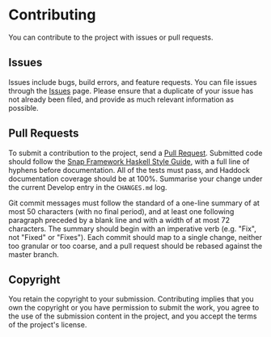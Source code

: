 Contributing
============

You can contribute to the project with issues or pull requests.

Issues
------

Issues include bugs, build errors, and feature requests.  You can file
issues through the [Issues](https://github.com/zmthy/http-media/issues)
page.  Please ensure that a duplicate of your issue has not already been
filed, and provide as much relevant information as possible.

Pull Requests
-------------

To submit a contribution to the project, send a [Pull
Request](https://github.com/zmthy/http-media/pulls).  Submitted code
should follow the [Snap Framework Haskell Style
Guide](http://snapframework.com/docs/style-guide), with a full line of
hyphens before documentation.  All of the tests must pass, and Haddock
documentation coverage should be at 100%.  Summarise your change under
the current Develop entry in the `CHANGES.md` log.

Git commit messages must follow the standard of a one-line summary of at
most 50 characters (with no final period), and at least one following
paragraph preceded by a blank line and with a width of at most 72
characters.  The summary should begin with an imperative verb
(e.g. "Fix", not "Fixed" or "Fixes").  Each commit should map to a
single change, neither too granular or too coarse, and a pull request
should be rebased against the master branch.

Copyright
---------

You retain the copyright to your submission.  Contributing implies that
you own the copyright or you have permission to submit the work, you
agree to the use of the submission content in the project, and you
accept the terms of the project's license.
